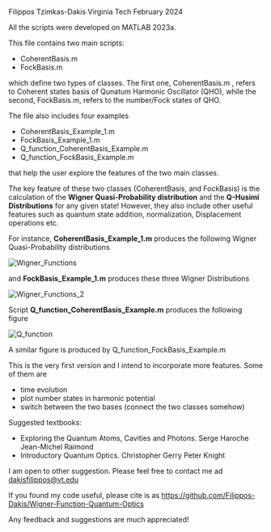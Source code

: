 Filippos Tzimkas-Dakis   Virginia Tech  February 2024   

		 
All the scripts were developed on MATLAB 2023a.

This file contains two main scripts:
- CoherentBasis.m
- FockBasis.m

which define two types of classes. The first one, CoherentBasis.m , refers to Coherent states basis of Qunatum Harmonic Oscillator (QHO), while the second, FockBasis.m, refers to the number/Fock states 
of QHO.

The file also includes four examples
- CoherentBasis_Example_1.m
- FockBasis_Example_1.m
- Q_function_CoherentBasis_Example.m
- Q_function_FockBasis_Example.m

that help the user explore the features of the two main classes. 

The key feature of these two classes (CoherentBasis, and FockBasis) is the calculation of the **Wigner Quasi-Probability distribution** and the **Q-Husimi Distributions** for any given state! However, they also include 
other useful features such as quantum state addition, normalization, Displacement operations etc.

For instance, **CoherentBasis_Example_1.m** produces the following Wigner Quasi-Probability distributions

![Wigner_Functions](https://github.com/Filippos-Dakis/Wigner-Function-Quantum-Optics/assets/114699564/686d66a3-1eba-4f42-acd4-ea8bdee7f206)

and **FockBasis_Example_1.m** produces these three Wigner Distributions

![Wigner_Functions_2](https://github.com/Filippos-Dakis/Wigner-Function-Quantum-Optics/assets/114699564/e9af7821-4a9c-4f5f-9c70-3f23885cf1e0)

Script **Q_function_CoherentBasis_Example.m** produces the following figure

![Q_function](https://github.com/Filippos-Dakis/Wigner-Function-Quantum-Optics/assets/114699564/a9cbdb41-c013-4341-b634-c2c1ac460a17)

A similar figure is produced by Q_function_FockBasis_Example.m

This is the very first version and I intend to incorporate more features. Some of them are  
- time evolution 
- plot number states in harmonic potential
- switch between the two bases (connect the two classes somehow)
 
Suggested textbooks:
- Exploring the Quantum Atoms, Cavities and Photons.  Serge Haroche Jean-Michel Raimond
- Introductory Quantum Optics. Christopher Gerry Peter Knight

I am open to other suggestion. Please feel free to contact me ad dakisfilippos@vt.edu


If you found my code useful, please cite is as  https://github.com/Filippos-Dakis/Wigner-Function-Quantum-Optics


Any feedback and suggestions are much appreciated! 
